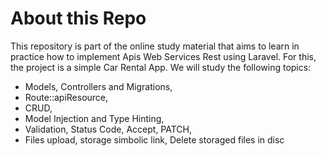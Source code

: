 # About this Repo

This repository is part of the online study material that aims to learn in practice how to implement Apis Web Services Rest using Laravel. For this, the project is a simple Car Rental App. We will study the following topics:

-   Models, Controllers and Migrations,
-   Route::apiResource,
-   CRUD,
-   Model Injection and Type Hinting,
-   Validation, Status Code, Accept, PATCH,
-   Files upload, storage simbolic link, Delete storaged files in disc
